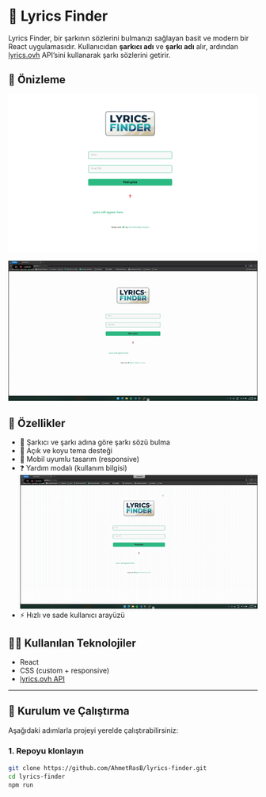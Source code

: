 # 🎤 Lyrics Finder

Lyrics Finder, bir şarkının sözlerini bulmanızı sağlayan basit ve modern bir React uygulamasıdır. Kullanıcıdan **şarkıcı adı** ve **şarkı adı** alır, ardından [lyrics.ovh](https://lyrics.ovh) API’sini kullanarak şarkı sözlerini getirir.

## 📸 Önizleme

![Lyrics Finder Screenshot](/readme_imgs/image.png)  

![Lyrics Finder Demo](/readme_imgs/test.gif)

## 🚀 Özellikler

- 🎵 Şarkıcı ve şarkı adına göre şarkı sözü bulma
- 🌙 Açık ve koyu tema desteği
- 📱 Mobil uyumlu tasarım (responsive)
- ❓ Yardım modalı (kullanım bilgisi)
![Lyrics Finder Fail Demo](/readme_imgs/false.gif)
- ⚡ Hızlı ve sade kullanıcı arayüzü

## 🧑‍💻 Kullanılan Teknolojiler

- React
- CSS (custom + responsive)
- [lyrics.ovh API](https://lyrics.ovh)

---

## 🔧 Kurulum ve Çalıştırma

Aşağıdaki adımlarla projeyi yerelde çalıştırabilirsiniz:

### 1. Repoyu klonlayın

```bash
git clone https://github.com/AhmetRasB/lyrics-finder.git
cd lyrics-finder
npm run
